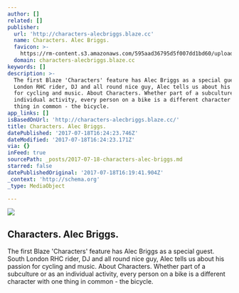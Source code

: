 ```yaml
---
author: []
related: []
publisher:
  url: 'http://characters-alecbriggs.blaze.cc'
  name: Characters. Alec Briggs.
  favicon: >-
    https://rm-content.s3.amazonaws.com/595aad36795d5f007dd1bd60/upload-12257530-6624-11e7-80da-8f3b5c257ca1_144.png
  domain: characters-alecbriggs.blaze.cc
keywords: []
description: >-
  The first Blaze 'Characters' feature has Alec Briggs as a special guest. South
  London RHC rider, DJ and all round nice guy, Alec tells us about his passion
  for cycling and music. About Characters. Whether part of a subculture or as an
  individual activity, every person on a bike is a different character with one
  thing in common - the bicycle.
app_links: []
isBasedOnUrl: 'http://characters-alecbriggs.blaze.cc/'
title: Characters. Alec Briggs.
datePublished: '2017-07-18T16:24:23.746Z'
dateModified: '2017-07-18T16:24:23.171Z'
via: {}
inFeed: true
sourcePath: _posts/2017-07-18-characters-alec-briggs.md
starred: false
datePublishedOriginal: '2017-07-18T16:19:41.904Z'
_context: 'http://schema.org'
_type: MediaObject

---
```

<article style=""><img src="https://imgflo.herokuapp.com/graph/2b2431f8e7ba7b0/61853181d8a9bf4da6f9ed9162a15a4e/noop.jpg?input=https%3A%2F%2Frm-content.s3.amazonaws.com%2F595aad36795d5f007dd1bd60%2F812648%2Fscreenshot-a6398a30-66fc-11e7-a2d3-fddb71780862_readyscr_1024.jpg" /><h1>Characters. Alec Briggs.</h1><p>The first Blaze 'Characters' feature has Alec Briggs as a special guest. South London RHC rider, DJ and all round nice guy, Alec tells us about his passion for cycling and music. About Characters. Whether part of a subculture or as an individual activity, every person on a bike is a different character with one thing in common - the bicycle.</p></article>